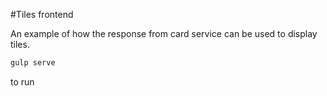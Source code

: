 #Tiles frontend

An example of how the response from card service can be used to display tiles. 

```bash
gulp serve
```

to run
